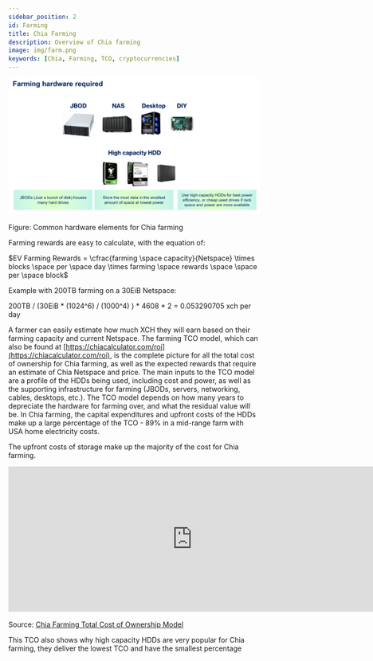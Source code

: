 ```yaml
---
sidebar_position: 2
id: Farming
title: Chia Farming
description: Overview of Chia farming
image: img/farm.png
keywords: [Chia, Farming, TCO, cryptocurrencies]
---
```


![alt_text](img/farm.png "farm")

Figure: Common hardware elements for Chia farming

Farming rewards are easy to calculate, with the equation of:

$EV Farming Rewards =  \cfrac{farming \space capacity}{Netspace} \times blocks \space per \space day \times farming \space rewards \space \space per \space block$

Example with 200TB farming on a 30EiB Netspace:

200TB / (30EiB * (1024^6) / (1000^4) ) * 4608 * 2 = 0.053290705 xch per day

A farmer can easily estimate how much XCH they will earn based on their farming capacity and current Netspace. The farming TCO model, which can also be found at [https://chiacalculator.com/roi](https://chiacalculator.com/roi), is the complete picture for all the total cost of ownership for Chia farming, as well as the expected rewards that require an estimate of Chia Netspace and price. The main inputs to the TCO model are a profile of the HDDs being used, including cost and power, as well as the supporting infrastructure for farming (JBODs, servers, networking, cables, desktops, etc.). The TCO model depends on how many years to depreciate the hardware for farming over, and what the residual value will be. In Chia farming, the capital expenditures and upfront costs of the HDDs make up a large percentage of the TCO - 89% in a mid-range farm with USA home electricity costs.

The upfront costs of storage make up the majority of the cost for Chia farming.

<iframe width="737" height="292" seamless frameborder="0" scrolling="no" src="https://docs.google.com/spreadsheets/d/e/2PACX-1vSsAwQwAI0zyu6N9O9yxb7xcVWQyoPC__16NhP6IrDYya1uEGhtYStS72a8x5LCBkCan9DjM02X2Ohd/pubchart?oid=993557990&amp;format=interactive"></iframe>

Source: [Chia Farming Total Cost of Ownership Model](https://docs.google.com/spreadsheets/d/1IvS2MumVzQlmA74kZhCoRTUpz5Gbj0svzYWpNPTOJQY/edit?usp=sharing)

This TCO also shows why high capacity HDDs are very popular for Chia farming, they deliver the lowest TCO and have the smallest percentage
